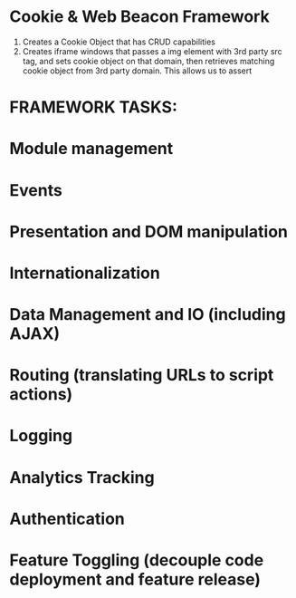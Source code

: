 # Cookie &  Web Beacon Framework

1. Creates a Cookie Object that has CRUD capabilities 
2. Creates iframe windows that passes a img element with 3rd party src tag, 
and sets cookie object on that domain, then retrieves matching cookie object
from 3rd party domain. This allows us to assert



# FRAMEWORK TASKS:


# Module management

# Events

# Presentation and DOM manipulation

# Internationalization

# Data Management and IO (including AJAX)

# Routing (translating URLs to script actions)

# Logging

# Analytics Tracking

# Authentication

# Feature Toggling (decouple code deployment and feature release)



